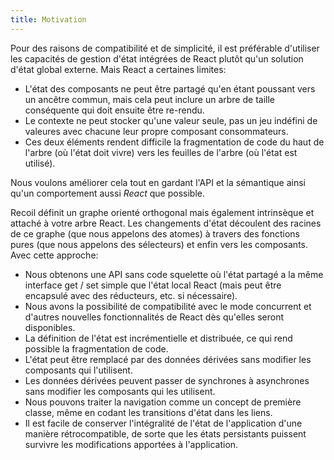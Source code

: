```yaml
---
title: Motivation
---
```


Pour des raisons de compatibilité et de simplicité, il est préférable d'utiliser les capacités de gestion d'état intégrées de React plutôt qu'un solution d'état global externe. Mais React a certaines limites:

- L'état des composants ne peut être partagé qu'en étant poussant vers un ancêtre commun, mais cela peut inclure un arbre de taille conséquente qui doit ensuite être re-rendu.
- Le contexte ne peut stocker qu'une valeur seule, pas un jeu indéfini de valeures avec chacune leur propre composant consommateurs.
- Ces deux éléments rendent difficile la fragmentation de code du haut de l'arbre (où l'état doit vivre) vers les feuilles de l'arbre (où l'état est utilisé).

Nous voulons améliorer cela tout en gardant l'API et la sémantique ainsi qu'un comportement aussi _React_ que possible.

Recoil définit un graphe orienté orthogonal mais également intrinsèque et attaché à votre arbre React. Les changements d'état découlent des racines de ce graphe (que nous appelons des atomes) à travers des fonctions pures (que nous appelons des sélecteurs) et enfin vers les composants. Avec cette approche:

- Nous obtenons une API sans code squelette où l'état partagé a la même interface get / set simple que l'état local React (mais peut être encapsulé avec des réducteurs, etc. si nécessaire).
- Nous avons la possibilité de compatibilité avec le mode concurrent et d'autres nouvelles fonctionnalités de React dès qu'elles seront disponibles.
- La définition de l'état est incrémentielle et distribuée, ce qui rend possible la fragmentation de code.
- L'état peut être remplacé par des données dérivées sans modifier les composants qui l'utilisent.
- Les données dérivées peuvent passer de synchrones à asynchrones sans modifier les composants qui les utilisent.
- Nous pouvons traiter la navigation comme un concept de première classe, même en codant les transitions d'état dans les liens.
- Il est facile de conserver l'intégralité de l'état de l'application d'une manière rétrocompatible, de sorte que les états persistants puissent survivre les modifications apportées à l'application.
